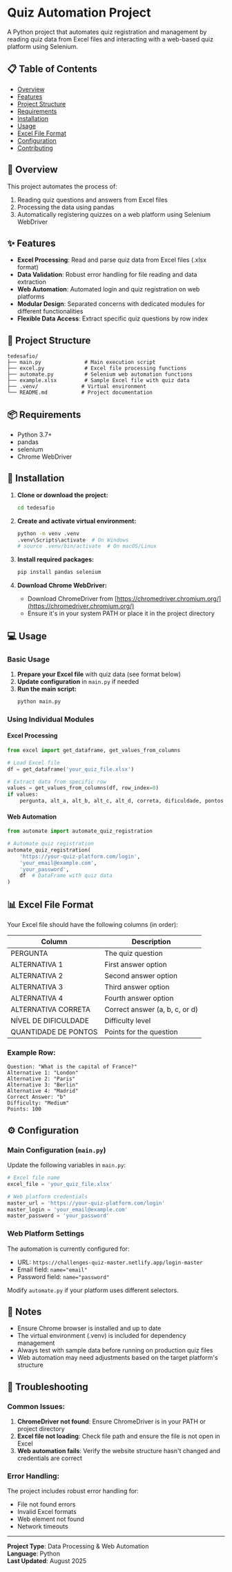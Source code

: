 # Quiz Automation Project

A Python project that automates quiz registration and management by reading quiz data from Excel files and interacting with a web-based quiz platform using Selenium.

## 📋 Table of Contents
- [Overview](#overview)
- [Features](#features)
- [Project Structure](#project-structure)
- [Requirements](#requirements)
- [Installation](#installation)
- [Usage](#usage)
- [Excel File Format](#excel-file-format)
- [Configuration](#configuration)
- [Contributing](#contributing)

## 🎯 Overview

This project automates the process of:
1. Reading quiz questions and answers from Excel files
2. Processing the data using pandas
3. Automatically registering quizzes on a web platform using Selenium WebDriver

## ✨ Features

- **Excel Processing**: Read and parse quiz data from Excel files (.xlsx format)
- **Data Validation**: Robust error handling for file reading and data extraction
- **Web Automation**: Automated login and quiz registration on web platforms
- **Modular Design**: Separated concerns with dedicated modules for different functionalities
- **Flexible Data Access**: Extract specific quiz questions by row index

## 📁 Project Structure

```
tedesafio/
├── main.py              # Main execution script
├── excel.py             # Excel file processing functions
├── automate.py          # Selenium web automation functions
├── example.xlsx         # Sample Excel file with quiz data
├── .venv/              # Virtual environment
└── README.md           # Project documentation
```

## 📦 Requirements

- Python 3.7+
- pandas
- selenium
- Chrome WebDriver

## 🚀 Installation

1. **Clone or download the project:**
   ```bash
   cd tedesafio
   ```

2. **Create and activate virtual environment:**
   ```bash
   python -m venv .venv
   .venv\Scripts\activate  # On Windows
   # source .venv/bin/activate  # On macOS/Linux
   ```

3. **Install required packages:**
   ```bash
   pip install pandas selenium
   ```

4. **Download Chrome WebDriver:**
   - Download ChromeDriver from [https://chromedriver.chromium.org/](https://chromedriver.chromium.org/)
   - Ensure it's in your system PATH or place it in the project directory

## 💻 Usage

### Basic Usage

1. **Prepare your Excel file** with quiz data (see format below)
2. **Update configuration** in `main.py` if needed
3. **Run the main script:**
   ```bash
   python main.py
   ```

### Using Individual Modules

#### Excel Processing
```python
from excel import get_dataframe, get_values_from_columns

# Load Excel file
df = get_dataframe('your_quiz_file.xlsx')

# Extract data from specific row
values = get_values_from_columns(df, row_index=0)
if values:
    pergunta, alt_a, alt_b, alt_c, alt_d, correta, dificuldade, pontos = values
```

#### Web Automation
```python
from automate import automate_quiz_registration

# Automate quiz registration
automate_quiz_registration(
    'https://your-quiz-platform.com/login',
    'your_email@example.com',
    'your_password',
    df  # DataFrame with quiz data
)
```

## 📊 Excel File Format

Your Excel file should have the following columns (in order):

| Column | Description |
|--------|-------------|
| PERGUNTA | The quiz question |
| ALTERNATIVA 1 | First answer option |
| ALTERNATIVA 2 | Second answer option |
| ALTERNATIVA 3 | Third answer option |
| ALTERNATIVA 4 | Fourth answer option |
| ALTERNATIVA CORRETA | Correct answer (a, b, c, or d) |
| NÍVEL DE DIFICULDADE | Difficulty level |
| QUANTIDADE DE PONTOS | Points for the question |

### Example Row:
```
Question: "What is the capital of France?"
Alternative 1: "London"
Alternative 2: "Paris"
Alternative 3: "Berlin"
Alternative 4: "Madrid"
Correct Answer: "b"
Difficulty: "Medium"
Points: 100
```

## ⚙️ Configuration

### Main Configuration (`main.py`)
Update the following variables in `main.py`:

```python
# Excel file name
excel_file = 'your_quiz_file.xlsx'

# Web platform credentials
master_url = 'https://your-quiz-platform.com/login'
master_login = 'your_email@example.com'
master_password = 'your_password'
```

### Web Platform Settings
The automation is currently configured for:
- URL: `https://challenges-quiz-master.netlify.app/login-master`
- Email field: `name="email"`
- Password field: `name="password"`

Modify `automate.py` if your platform uses different selectors.

## 📝 Notes

- Ensure Chrome browser is installed and up to date
- The virtual environment (.venv) is included for dependency management
- Always test with sample data before running on production quiz files
- Web automation may need adjustments based on the target platform's structure

## 🐛 Troubleshooting

### Common Issues:

1. **ChromeDriver not found**: Ensure ChromeDriver is in your PATH or project directory
2. **Excel file not loading**: Check file path and ensure the file is not open in Excel
3. **Web automation fails**: Verify the website structure hasn't changed and credentials are correct

### Error Handling:
The project includes robust error handling for:
- File not found errors
- Invalid Excel formats
- Web element not found
- Network timeouts

---

**Project Type**: Data Processing & Web Automation  
**Language**: Python  
**Last Updated**: August 2025